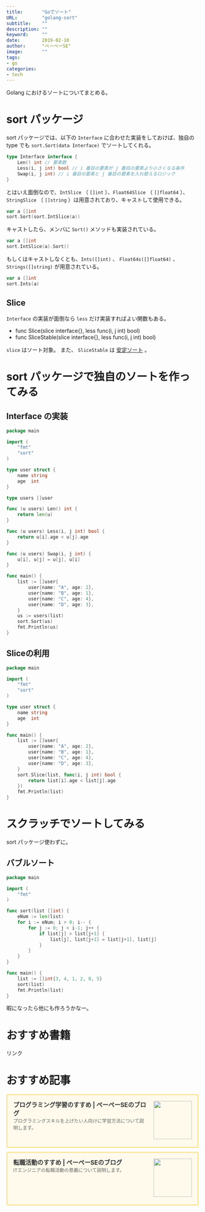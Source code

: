 ```yaml
---
title:       "Goでソート"
URL:         "golang-sort"
subtitle:    ""
description: ""
keyword:     ""
date:        2019-02-10
author:      "ぺーぺーSE"
image:       ""
tags:
- go
categories:
- tech
---
```


Golang におけるソートについてまとめる。

<!--more-->

# sort パッケージ

sort パッケージでは、以下の `Interface` に合わせた実装をしておけば、独自の type でも `sort.Sort(data Interface)` でソートしてくれる。

```go
type Interface interface {
	Len() int // 要素数
	Less(i, j int) bool // i 番目の要素が j 番目の要素より小さくなる条件
	Swap(i, j int) // i 番目の要素と j 番目の要素を入れ替えるロジック
}
```

とはいえ面倒なので、`IntSlice` （ `[]int` ）、`Float64Slice` （ `[]float64` ）、`StringSlice` （ `[]string` ）は用意されており、キャストして使用できる。

```go
var a []int
sort.Sort(sort.IntSlice(a))
```

キャストしたら、メンバに `Sort()` メソッドも実装されている。

```go
var a []int
sort.IntSlice(a).Sort()
```

もしくはキャストしなくとも、`Ints([]int)` 、 `Float64s([]float64)` 、 `Strings([]string)` が用意されている。

```go
var a []int
sort.Ints(a)
```

## Slice

`Interface` の実装が面倒なら `less` だけ実装すればよい関数もある。

- func Slice(slice interface{}, less func(i, j int) bool)
- func SliceStable(slice interface{}, less func(i, j int) bool)

`slice` はソート対象。
また、 `SliceStable` は [安定ソート](https://ja.wikipedia.org/wiki/%E5%AE%89%E5%AE%9A%E3%82%BD%E3%83%BC%E3%83%88) 。

# sort パッケージで独自のソートを作ってみる

## Interface の実装

```go
package main

import (
	"fmt"
	"sort"
)

type user struct {
	name string
	age  int
}

type users []user

func (u users) Len() int {
	return len(u)
}

func (u users) Less(i, j int) bool {
	return u[i].age < u[j].age
}

func (u users) Swap(i, j int) {
	u[i], u[j] = u[j], u[i]
}

func main() {
	list := []user{
		user{name: "A", age: 2},
		user{name: "B", age: 1},
		user{name: "C", age: 4},
		user{name: "D", age: 3},
	}
	us := users(list)
	sort.Sort(us)
	fmt.Println(us)
}
```

## Sliceの利用

```go
package main

import (
	"fmt"
	"sort"
)

type user struct {
	name string
	age  int
}

func main() {
	list := []user{
		user{name: "A", age: 2},
		user{name: "B", age: 1},
		user{name: "C", age: 4},
		user{name: "D", age: 3},
	}
	sort.Slice(list, func(i, j int) bool {
		return list[i].age < list[j].age
	})
	fmt.Println(list)
}
```

# スクラッチでソートしてみる

sort パッケージ使わずに。

## バブルソート

```go
package main

import (
	"fmt"
)

func sort(list []int) {
	eNum := len(list)
	for i := eNum; i > 0; i-- {
		for j := 0; j < i-1; j++ {
			if list[j] > list[j+1] {
				list[j], list[j+1] = list[j+1], list[j]
			}
		}
	}
}

func main() {
	list := []int{3, 4, 1, 2, 8, 5}
	sort(list)
	fmt.Println(list)
}
```

暇になったら他にも作ろうかなー。

# おすすめ書籍

<!-- ad link - amazon/rakuten books - golang -->
<!-- START MoshimoAffiliateEasyLink -->
<script type="text/javascript">
(function(b,c,f,g,a,d,e){b.MoshimoAffiliateObject=a;
b[a]=b[a]||function(){arguments.currentScript=c.currentScript
||c.scripts[c.scripts.length-2];(b[a].q=b[a].q||[]).push(arguments)};
c.getElementById(a)||(d=c.createElement(f),d.src=g,
d.id=a,e=c.getElementsByTagName("body")[0],e.appendChild(d))})
(window,document,"script","//dn.msmstatic.com/site/cardlink/bundle.js?20220329","msmaflink");
msmaflink({"n":"改訂2版 みんなのGo言語 [ 松木雅幸、mattn、藤原俊一郎、中島大一、上田拓也、牧 大輔、鈴木 健太 ]","b":"","t":"","d":"https:\/\/thumbnail.image.rakuten.co.jp","c_p":"","p":["\/@0_mall\/book\/cabinet\/7277\/9784297107277.jpg"],"u":{"u":"https:\/\/item.rakuten.co.jp\/book\/15956516\/","t":"rakuten","r_v":""},"v":"2.1","b_l":[{"u_bc":"#fc9823","u_tx":"Amazonで見る","u_url":"https:\/\/amzn.to\/3DHsTJX","s_n":"custom_3","u_so":0,"a_id":0,"p_id":0,"pc_id":0,"pl_id":0,"id":3},{"u_bc":"#bf0000","u_tx":"楽天ブックスで見る","u_url":"https:\/\/a.r10.to\/hwxl6y","s_n":"custom_4","u_so":1,"a_id":0,"p_id":0,"pc_id":0,"pl_id":0,"id":4},{"id":1,"u_tx":"楽天市場で見る","u_bc":"#f76956","u_url":"https:\/\/item.rakuten.co.jp\/book\/15956516\/","a_id":3351919,"p_id":54,"pl_id":27059,"pc_id":54,"s_n":"rakuten","u_so":2}],"eid":"nAQxh","s":"s"});
</script>
<div id="msmaflink-nAQxh">リンク</div>
<!-- MoshimoAffiliateEasyLink END -->

# おすすめ記事

<!-- プログラミング学習のすすめ -->
<div class="blogcardfu" style="width:auto;max-width:9999px;border:3px solid #FBE599;border-radius:3px;margin:10px 0;padding:15px;line-height:1.4;text-align:left;background:#FFFAEB;"><a href="https://blog.pepese.com/article-programing-learning" target="_blank" style="display:block;text-decoration:none;"><span class="blogcardfu-image" style="float:right;width:100px;padding:0 0 0 10px;margin:0 0 5px 5px;"><img src="https://images.weserv.nl/?w=100&url=ssl:blog.pepese.com/img/yaruwo.gif" width="100" style="width:100%;height:auto;max-height:100px;min-width:0;border:0 none;margin:0;"></span><br style="display:none"><span class="blogcardfu-title" style="font-size:112.5%;font-weight:700;color:#333333;margin:0 0 5px 0;">プログラミング学習のすすめ | ぺーぺーSEのブログ</span><br><span class="blogcardfu-content" style="font-size:87.5%;font-weight:400;color:#666666;">プログラミングスキルを上げたい人向けに学習方法について説明します。</span><br><span style="clear:both;display:block;overflow:hidden;height:0;">&nbsp;</span></a></div>

<!-- 転職活動のすすめ -->
<div class="blogcardfu" style="width:auto;max-width:9999px;border:3px solid #FBE599;border-radius:3px;margin:10px 0;padding:15px;line-height:1.4;text-align:left;background:#FFFAEB;"><a href="https://blog.pepese.com/article-job-changing" target="_blank" style="display:block;text-decoration:none;"><span class="blogcardfu-image" style="float:right;width:100px;padding:0 0 0 10px;margin:0 0 5px 5px;"><img src="https://images.weserv.nl/?w=100&url=ssl:blog.pepese.com/img/yaruwo.gif" width="100" style="width:100%;height:auto;max-height:100px;min-width:0;border:0 none;margin:0;"></span><br style="display:none"><span class="blogcardfu-title" style="font-size:112.5%;font-weight:700;color:#333333;margin:0 0 5px 0;">転職活動のすすめ | ぺーぺーSEのブログ</span><br><span class="blogcardfu-content" style="font-size:87.5%;font-weight:400;color:#666666;">ITエンジニアの転職活動の意義について説明します。</span><br><span style="clear:both;display:block;overflow:hidden;height:0;">&nbsp;</span></a></div>